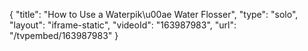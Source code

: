 {
    "title": "How to Use a Waterpik\u00ae Water Flosser",
    "type": "solo",
    "layout": "iframe-static",
    "videoId": "163987983",
    "url": "\/tvpembed\/163987983"
}